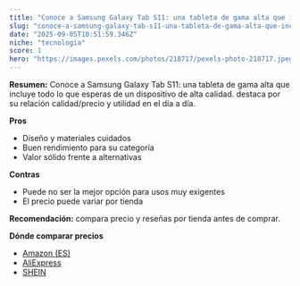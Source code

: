 ```yaml
---
title: "Conoce a Samsung Galaxy Tab S11: una tableta de gama alta que incluye todo lo que esperas de un dispositivo de alta calidad."
slug: "conoce-a-samsung-galaxy-tab-s11-una-tableta-de-gama-alta-que-incluye-todo-lo-que"
date: "2025-09-05T10:51:59.346Z"
niche: "tecnologia"
score: 1
hero: "https://images.pexels.com/photos/218717/pexels-photo-218717.jpeg?auto=compress&cs=tinysrgb&fit=crop&h=627&w=1200&auto=compress&cs=tinysrgb&w=1200&h=675&fit=crop"
---
```


**Resumen:** Conoce a Samsung Galaxy Tab S11: una tableta de gama alta que incluye todo lo que esperas de un dispositivo de alta calidad. destaca por su relación calidad/precio y utilidad en el día a día.

**Pros**
- Diseño y materiales cuidados
- Buen rendimiento para su categoría
- Valor sólido frente a alternativas

**Contras**
- Puede no ser la mejor opción para usos muy exigentes
- El precio puede variar por tienda

**Recomendación:** compara precio y reseñas por tienda antes de comprar.

**Dónde comparar precios**
- [Amazon (ES)](https://www.amazon.es/s?k=Conoce%20a%20Samsung%20Galaxy%20Tab%20S11%3A%20una%20tableta%20de%20gama%20alta%20que%20incluye%20todo%20lo%20que%20esperas%20de%20un%20dispositivo%20de%20alta%20calidad.&tag=teknovashop25-21)
- [AliExpress](https://www.aliexpress.com/wholesale?SearchText=Conoce%20a%20Samsung%20Galaxy%20Tab%20S11%3A%20una%20tableta%20de%20gama%20alta%20que%20incluye%20todo%20lo%20que%20esperas%20de%20un%20dispositivo%20de%20alta%20calidad.)
- [SHEIN](https://www.shein.com/pdsearch/Conoce%20a%20Samsung%20Galaxy%20Tab%20S11%3A%20una%20tableta%20de%20gama%20alta%20que%20incluye%20todo%20lo%20que%20esperas%20de%20un%20dispositivo%20de%20alta%20calidad.)